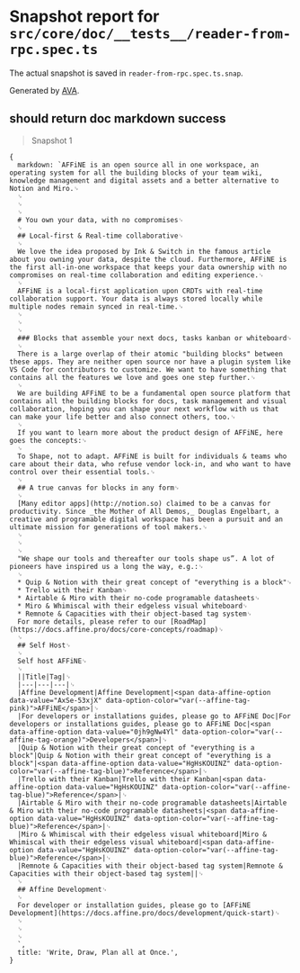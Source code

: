 # Snapshot report for `src/core/doc/__tests__/reader-from-rpc.spec.ts`

The actual snapshot is saved in `reader-from-rpc.spec.ts.snap`.

Generated by [AVA](https://avajs.dev).

## should return doc markdown success

> Snapshot 1

    {
      markdown: `AFFiNE is an open source all in one workspace, an operating system for all the building blocks of your team wiki, knowledge management and digital assets and a better alternative to Notion and Miro.␊
      ␊
      ␊
      ␊
      # You own your data, with no compromises␊
      ␊
      ## Local-first & Real-time collaborative␊
      ␊
      We love the idea proposed by Ink & Switch in the famous article about you owning your data, despite the cloud. Furthermore, AFFiNE is the first all-in-one workspace that keeps your data ownership with no compromises on real-time collaboration and editing experience.␊
      ␊
      AFFiNE is a local-first application upon CRDTs with real-time collaboration support. Your data is always stored locally while multiple nodes remain synced in real-time.␊
      ␊
      ␊
      ␊
      ### Blocks that assemble your next docs, tasks kanban or whiteboard␊
      ␊
      There is a large overlap of their atomic "building blocks" between these apps. They are neither open source nor have a plugin system like VS Code for contributors to customize. We want to have something that contains all the features we love and goes one step further.␊
      ␊
      We are building AFFiNE to be a fundamental open source platform that contains all the building blocks for docs, task management and visual collaboration, hoping you can shape your next workflow with us that can make your life better and also connect others, too.␊
      ␊
      If you want to learn more about the product design of AFFiNE, here goes the concepts:␊
      ␊
      To Shape, not to adapt. AFFiNE is built for individuals & teams who care about their data, who refuse vendor lock-in, and who want to have control over their essential tools.␊
      ␊
      ## A true canvas for blocks in any form␊
      ␊
      [Many editor apps](http://notion.so) claimed to be a canvas for productivity. Since _the Mother of All Demos,_ Douglas Engelbart, a creative and programable digital workspace has been a pursuit and an ultimate mission for generations of tool makers.␊
      ␊
      ␊
      ␊
      "We shape our tools and thereafter our tools shape us”. A lot of pioneers have inspired us a long the way, e.g.:␊
      ␊
      * Quip & Notion with their great concept of "everything is a block"␊
      * Trello with their Kanban␊
      * Airtable & Miro with their no-code programable datasheets␊
      * Miro & Whimiscal with their edgeless visual whiteboard␊
      * Remnote & Capacities with their object-based tag system␊
      For more details, please refer to our [RoadMap](https://docs.affine.pro/docs/core-concepts/roadmap)␊
      ␊
      ## Self Host␊
      ␊
      Self host AFFiNE␊
      ␊
      ||Title|Tag|␊
      |---|---|---|␊
      |Affine Development|Affine Development|<span data-affine-option data-value="AxSe-53xjX" data-option-color="var(--affine-tag-pink)">AFFiNE</span>|␊
      |For developers or installations guides, please go to AFFiNE Doc|For developers or installations guides, please go to AFFiNE Doc|<span data-affine-option data-value="0jh9gNw4Yl" data-option-color="var(--affine-tag-orange)">Developers</span>|␊
      |Quip & Notion with their great concept of "everything is a block"|Quip & Notion with their great concept of "everything is a block"|<span data-affine-option data-value="HgHsKOUINZ" data-option-color="var(--affine-tag-blue)">Reference</span>|␊
      |Trello with their Kanban|Trello with their Kanban|<span data-affine-option data-value="HgHsKOUINZ" data-option-color="var(--affine-tag-blue)">Reference</span>|␊
      |Airtable & Miro with their no-code programable datasheets|Airtable & Miro with their no-code programable datasheets|<span data-affine-option data-value="HgHsKOUINZ" data-option-color="var(--affine-tag-blue)">Reference</span>|␊
      |Miro & Whimiscal with their edgeless visual whiteboard|Miro & Whimiscal with their edgeless visual whiteboard|<span data-affine-option data-value="HgHsKOUINZ" data-option-color="var(--affine-tag-blue)">Reference</span>|␊
      |Remnote & Capacities with their object-based tag system|Remnote & Capacities with their object-based tag system||␊
      ␊
      ## Affine Development␊
      ␊
      For developer or installation guides, please go to [AFFiNE Development](https://docs.affine.pro/docs/development/quick-start)␊
      ␊
      ␊
      ␊
      `,
      title: 'Write, Draw, Plan all at Once.',
    }

